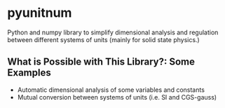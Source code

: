 # pyunitnum
Python and numpy library to simplify dimensional analysis and regulation between different systems of units (mainly for solid state physics.)

## What is Possible with This Library?: Some Examples

- Automatic dimensional analysis of some variables and constants
- Mutual conversion between systems of units (i.e. SI and CGS-gauss)

